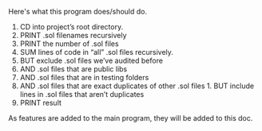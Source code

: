 Here's what this program does/should do.

1. CD into project’s root directory.
2. PRINT .sol filenames recursively
3. PRINT the number of .sol files
4. SUM lines of code in “all” .sol files recursively.
  1. BUT exclude .sol files we’ve audited before 
  2. AND .sol files that are public libs
  3. AND .sol files that are in testing folders
  4. AND .sol files that are exact duplicates of other .sol files 
    1. BUT include lines in .sol files that aren’t duplicates 
5. PRINT result


As features are added to the main program, they will be added to this doc.